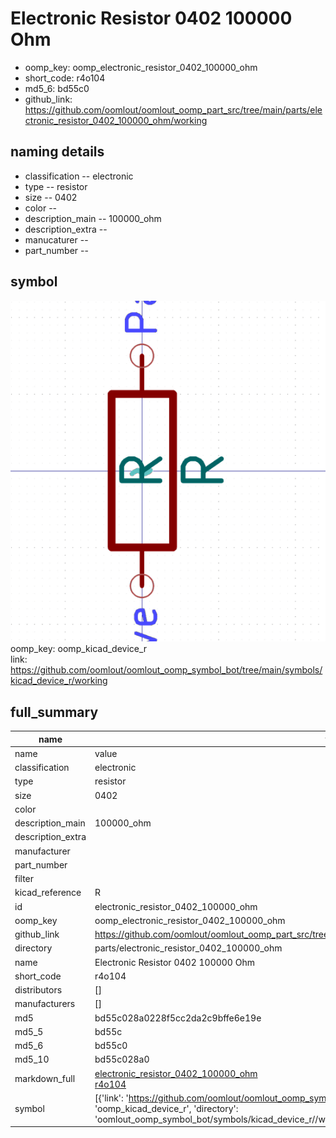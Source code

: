 # Electronic Resistor 0402 100000 Ohm

  
* oomp_key: oomp_electronic_resistor_0402_100000_ohm 
* short_code: r4o104
* md5_6: bd55c0  
* github_link: https://github.com/oomlout/oomlout_oomp_part_src/tree/main/parts/electronic_resistor_0402_100000_ohm/working  
## naming details
* classification -- electronic
* type -- resistor
* size -- 0402
* color -- 
* description_main -- 100000_ohm
* description_extra -- 
* manucaturer -- 
* part_number -- 



## symbol

![](symbol/0/working/working_600.png)  
oomp_key: oomp_kicad_device_r  
link: https://github.com/oomlout/oomlout_oomp_symbol_bot/tree/main/symbols/kicad_device_r/working  


## full_summary
| name | value | 
| --- | --- | 
| name | value | 
| classification | electronic | 
| type | resistor | 
| size | 0402 | 
| color |  | 
| description_main | 100000_ohm | 
| description_extra |  | 
| manufacturer |  | 
| part_number |  | 
| filter |  | 
| kicad_reference | R | 
| id | electronic_resistor_0402_100000_ohm | 
| oomp_key | oomp_electronic_resistor_0402_100000_ohm | 
| github_link | https://github.com/oomlout/oomlout_oomp_part_src/tree/main/parts/electronic_resistor_0402_100000_ohm/working | 
| directory | parts/electronic_resistor_0402_100000_ohm | 
| name | Electronic Resistor 0402 100000 Ohm | 
| short_code | r4o104 | 
| distributors | [] | 
| manufacturers | [] | 
| md5 | bd55c028a0228f5cc2da2c9bffe6e19e | 
| md5_5 | bd55c | 
| md5_6 | bd55c0 | 
| md5_10 | bd55c028a0 | 
| markdown_full | [electronic_resistor_0402_100000_ohm](https://github.com/oomlout/oomlout_oomp_part_src/tree/main/parts/electronic_resistor_0402_100000_ohm/working)<br>[r4o104](https://github.com/oomlout/oomlout_oomp_part_src/tree/main/parts/electronic_resistor_0402_100000_ohm/working)<br> | 
| symbol | [{'link': 'https://github.com/oomlout/oomlout_oomp_symbol_bot/tree/main/symbols/kicad_device_r', 'oomp_key': 'oomp_kicad_device_r', 'directory': 'oomlout_oomp_symbol_bot/symbols/kicad_device_r//working/working.kicad_sym'}] | 
